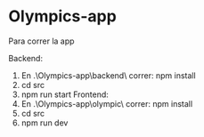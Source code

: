 # Olympics-app
Para correr la app

Backend: 
 1.	En .\Olympics-app\backend\ correr: npm install
 2.	cd src
 3.	npm run start
Frontend:
 1.	En .\Olympics-app\olympic\ correr: npm install
 2.	cd src
 3.	npm run dev
